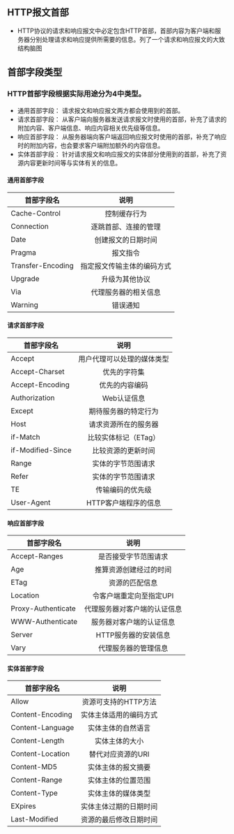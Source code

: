 ## HTTP报文首部
* HTTP协议的请求和响应报文中必定包含HTTP首部，首部内容为客户端和服务器分别处理请求和响应提供所需要的信息。列了一个请求和响应报文的大致结构脑图

## 首部字段类型
### HTTP首部字段根据实际用途分为4中类型。
* 通用首部字段： 请求报文和响应报文两方都会使用到的首部。
* 请求首部字段： 从客户端向服务器发送请求报文时使用的首部，补充了请求的附加内容、客户端信息、响应内容相关优先级等信息。
* 响应首部字段： 从服务器端向客户端返回响应报文时使用的首部，补充了响应时的附加内容，也会要求客户端附加额外的内容信息。
* 实体首部字段： 针对请求报文和响应报文的实体部分使用到的首部，补充了资源内容更新时间等与实体有关的信息。
#### 通用首部字段
| 首部字段名|      说明     |
|----------|:-------------:|
| Cache-Control | 控制缓存行为 |
| Connection | 逐跳首部、连接的管理 |
| Date | 创建报文的日期时间 |
| Pragma | 报文指令 |
| Transfer-Encoding | 指定报文传输主体的编码方式 |
| Upgrade | 升级为其他协议 |
| Via | 代理服务器的相关信息 |
| Warning | 错误通知 |
#### 请求首部字段
| 首部字段名|      说明     |
|----------|:-------------:|
| Accept | 用户代理可以处理的媒体类型 |
| Accept-Charset | 优先的字符集 |
| Accept-Encoding | 优先的内容编码 |
| Authorization | Web认证信息 |
| Except | 期待服务器的特定行为|
| Host | 请求资源所在的服务器|
| if-Match | 比较实体标记（ETag） |
| if-Modified-Since | 比较资源的更新时间 |
| Range | 实体的字节范围请求 |
| Refer | 实体的字节范围请求 |
| TE | 传输编码的优先级 |
| User-Agent | HTTP客户端程序的信息 |
#### 响应首部字段 
| 首部字段名|      说明     |
|----------|:-------------:|
| Accept-Ranges | 是否接受字节范围请求|
| Age | 推算资源创建经过的时间|
| ETag | 资源的匹配信息 |
| Location | 令客户端重定向至指定UPI|
| Proxy-Authenticate | 代理服务器对客户端的认证信息 |
| WWW-Authenticate | 服务器对客户端的认证信息 |
| Server | HTTP服务器的安装信息 |
| Vary | 代理服务器的管理信息 |
#### 实体首部字段
| 首部字段名|      说明     |
|----------|:-------------:|
| Allow | 资源可支持的HTTP方法 |
| Content-Encoding | 实体主体适用的编码方式 |
| Content-Language | 实体主体的自然语言 |
| Content-Length | 实体主体的大小 |
| Content-Location | 替代对应资源的URI |
| Content-MD5 | 实体主体的报文摘要 |
| Content-Range | 实体主体的位置范围 |
| Content-Type | 实体主体的媒体类型 |
| EXpires | 实体主体过期的日期时间 |
| Last-Modified | 资源的最后修改日期时间 |
